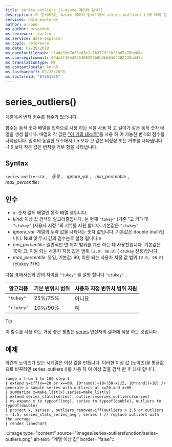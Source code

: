 ```yaml
---
title: series_outliers ()-Azure 데이터 탐색기
description: 이 문서에서는 Azure 데이터 탐색기에서 series_outliers ()에 대해 설명 합니다.
services: data-explorer
author: orspod
ms.author: orspodek
ms.reviewer: rkarlin
ms.service: data-explorer
ms.topic: reference
ms.date: 02/20/2019
ms.openlocfilehash: c5ada33d74f5ed3e1c7b357321b23bd7a76be64e
ms.sourcegitcommit: 09da3f26b4235368297b8b9b604d4282228a443c
ms.translationtype: MT
ms.contentlocale: ko-KR
ms.lasthandoff: 07/28/2020
ms.locfileid: "87351355"
---
```

# <a name="series_outliers"></a>series_outliers()

계열에서 변칙 점수를 점수가 있습니다.

함수는 동적 숫자 배열을 입력으로 사용 하는 식을 사용 하 고 길이가 같은 동적 숫자 배열을 생성 합니다. 배열의 각 값은 ["이 키의 테스트"](https://en.wikipedia.org/wiki/Outlier#Tukey.27s_test)를 사용 하 여 가능한 변칙의 점수를 나타냅니다. 입력의 동일한 요소에서 1.5 보다 큰 값은 비정상 또는 거부를 나타냅니다. -1.5 보다 작은 값은 변칙을 거부 함을 나타냅니다.

## <a name="syntax"></a>Syntax

`series_outliers(`*x* `, ` *종류* `, ` *ignore_val* `, ` *min_percentile* `, ` *max_percentile*`)`

## <a name="arguments"></a>인수

* *x*: 숫자 값의 배열인 동적 배열 셀입니다.
* *kind*: 이상 값 검색의 알고리즘입니다. 는 현재 `"tukey"` (기존 "고 키") 및 `"ctukey"` (사용자 지정 "의 키")를 지원 합니다. 기본값은 `"ctukey"`
* *ignore_val*: 계열의 누락 값을 나타내는 숫자 값입니다. 기본값은 double (null)입니다. Null 및 무시 값의 점수는로 설정 됩니다.`0`
* *min_percentile*: 일반적인 변 위치 범위를 계산 하는 데 사용할입니다. 기본값은 10이 고, 지원 되는 사용자 지정 값은 범위 `[2.0, 98.0]` ( `ctukey` 전용)입니다.
* *max_percentile*: 동일, 기본값: 90, 지원 되는 사용자 지정 값 범위 `[2.0, 98.0]` (ctukey 전용)

다음 표에서는와 간의 차이점 `"tukey"` 을 설명 합니다 `"ctukey"` .

| 알고리즘 | 기본 변위치 범위 | 사용자 지정 변위치 범위 지원 |
|-----------|----------------------- |--------------------------------|
| `"tukey"` | 25%/75%              | 아니요                             |
| `"ctukey"`| 10%/90%              | 예                            |

> [!TIP]
> 이 함수를 사용 하는 가장 좋은 방법은 [series](make-seriesoperator.md) 연산자의 결과에 적용 하는 것입니다.

## <a name="example"></a>예제

약간의 노이즈가 있는 시계열은 이상 값을 만듭니다. 이러한 이상 값 (노이즈)을 평균값으로 바꾸려면 series_outliers ()를 사용 하 여 이상 값을 검색 한 후 대체 합니다.

<!-- csl: https://help.kusto.windows.net:443/Samples -->
```kusto
range x from 1 to 100 step 1 
| extend y=iff(x==20 or x==80, 10*rand()+10+(50-x)/2, 10*rand()+10) // generate a sample series with outliers at x=20 and x=80
| summarize x=make_list(x),series=make_list(y)
| extend series_stats(series), outliers=series_outliers(series)
| mv-expand x to typeof(long), series to typeof(double), outliers to typeof(double)
| project x, series , outliers_removed=iff(outliers > 1.5 or outliers < -1.5, series_stats_series_avg , series ) // replace outliers with the average
| render linechart
``` 

:::image type="content" source="images/series-outliersfunction/series-outliers.png" alt-text="계열 이상 값" border="false":::
